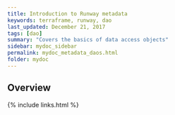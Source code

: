 ```yaml
---
title: Introduction to Runway metadata
keywords: terraframe, runway, dao
last_updated: December 21, 2017
tags: [dao]
summary: "Covers the basics of data access objects"
sidebar: mydoc_sidebar
permalink: mydoc_metadata_daos.html
folder: mydoc
---
```


## Overview



{% include links.html %}
